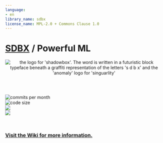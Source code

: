 ```yaml
---
language:
- en
library_name: sdbx
license_name: MPL-2.0 + Commons Clause 1.0
---
```



# [SDBX](https://github.com/darkshapes/sdbx) / Powerful ML

<div align="center">

![the logo for 'shadowbox'. The word is written in a futuristic block typeface beneath a graffiti representation of the letters 's d b x' and the 'anomaly' logo for 'singuarlity'](https://github.com/user-attachments/assets/8913c77a-8252-4b18-8fc8-4160d6065cf7)
##
</div><br>


![commits per month](https://img.shields.io/github/commit-activity/m/darkshapes/sdbx?color=indigo)<br>
![code size](https://img.shields.io/github/languages/code-size/darkshapes/sdbx?color=navy)<br>
[<img src="https://img.shields.io/discord/1266757128249675867?color=5865F2">](https://discord.gg/VVn9Ku74Dk)<br>
[<img src="https://img.shields.io/badge/me-__?logo=kofi&logoColor=white&logoSize=auto&label=feed&labelColor=maroon&color=grey&link=https%3A%2F%2Fko-fi.com%2Fdarkshapes">](https://ko-fi.com/darkshapes)<br>

<br>

### [Visit the Wiki for more information.](https://github.com/darkshapes/sdbx/wiki)

</div>
